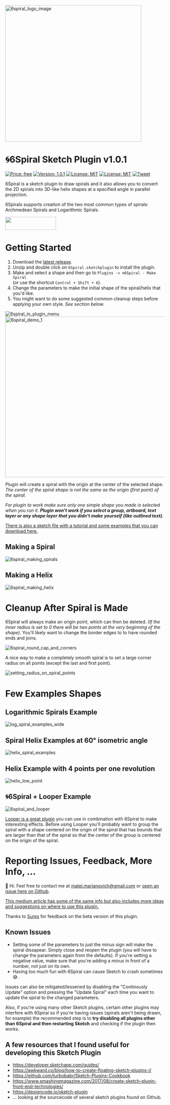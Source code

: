 <img src="https://user-images.githubusercontent.com/2822227/46310803-307acd80-c575-11e8-9015-cb1a066849ea.jpeg" alt="6spiral_logo_image" width="430" height="">

# 🌀6Spiral Sketch Plugin v1.0.1

[![Price: free](https://img.shields.io/badge/price-FREE-0098f7.svg)](https://github.com/matej-marjanovic/6Spiral-Sketch-Plugin/blob/master/LICENSE.txt)
[![Version: 1.0.1](https://img.shields.io/badge/version-1.0.1_-green.svg)](https://github.com/matej-marjanovic/6Spiral-Sketch-Plugin/releases)
[![License: MIT](https://img.shields.io/badge/license-MIT-blue.svg)](https://github.com/matej-marjanovic/6Spiral-Sketch-Plugin/blob/master/LICENSE.txt)
[![License: MIT](https://img.shields.io/badge/tested_on-Sketch_51.3-blue.svg)](https://www.sketchapp.com/updates/)
[![Tweet](https://img.shields.io/twitter/url/http/shields.io.svg?style=social)](https://twitter.com/intent/tweet?text=Make%20great%20looking%20spiral%20and%20helix%20shapes%20in%20Sketch&url=https://github.com/matej-marjanovic/6Spiral-Sketch-Plugin&hashtags=design,sketch,sketchapp,uiux)

6Spiral is a sketch plugin to draw spirals and it also allows you to convert the 2D spirals into 3D-like helix shapes at a specified angle in parallel projection.

6Spirals supports creation of the two most common types of spirals: Archmedean Spirals and Logarithmic Spirals. 

<a href="http://bit.ly/SketchRunnerWebsite">
  <img width="160" height="41" src="http://sketchrunner.com/img/badge_blue.png" >
</a>
 

# Getting Started

1. Download the [latest release](https://github.com/matej-marjanovic/6Spiral-Sketch-Plugin/releases).
2.  Unzip and double click on `6Spiral.sketchplugin` to install the plugin.
3. Make and select a shape and then go to `Plugins -> 🌀6Spiral - Make Spiral`  
(or use the shortcut `Control + Shift + 6`). 
4. Change the parameters to make the initial shape of the spiral/helix that you'd like.
5. You might want to do some suggested common cleanup steps before applying your own style. *See section below.*

![6spiral_in_plugin_menu](https://user-images.githubusercontent.com/2822227/45353465-b5bf2380-b56f-11e8-904a-5107077eedf8.png)
<img width="506" alt="6spiral_demo_1" src="https://user-images.githubusercontent.com/2822227/45353519-dd15f080-b56f-11e8-91e1-05ce76b5ff1a.png">

Plugin will create a spiral with the origin at the center of the selected shape.
*The center of the spiral shape is not the same as the origin (first point) of the spiral.*

*For plugin to work make sure only one simple shape you made is selected when you run it. **Plugin won't work if you select a group, artboard, text layer or any shape layer that you didn't make yourself (like outlined text).*** 

[There is also a sketch file with a tutorial and some examples that you can download here.](https://github.com/matej-marjanovic/6Spiral-Tutorial-Example-Sketch-File/raw/master/6Spiral%20Examples%20and%20Tutorial.sketch)

## Making a Spiral
![6spiral_making_spirals](https://user-images.githubusercontent.com/2822227/45357080-13586d80-b57a-11e8-851c-8366dbbc45b5.gif)

## Making a Helix
![6spiral_making_helix](https://user-images.githubusercontent.com/2822227/45357902-a5617580-b57c-11e8-9050-9b617be0d2c8.gif)

# Cleanup After Spiral is Made
6Spiral will always make an origin point, which can then be deleted.
*(If the inner radius is set to 0 there will be two points at the very beginning of the shape).* 
You'll likely want to change the border edges to to have rounded ends and joins.

![6spiral_round_cap_and_corners](https://user-images.githubusercontent.com/2822227/45471004-8c73d400-b6e4-11e8-9c24-87b08db8e407.png)

A nice way to make a completely smooth spiral is to set a large corner radius on all points (except the last and first point).

![setting_radius_on_spiral_points](https://user-images.githubusercontent.com/2822227/45354068-a214bc80-b571-11e8-80fe-f39d50c222d0.gif)

# Few Examples Shapes

## Logarithmic Spirals Example
![log_spiral_examples_wide](https://user-images.githubusercontent.com/2822227/45360143-89150700-b583-11e8-9fda-bfed87f18dfb.png)

## Spiral Helix Examples at 60° isometric angle
![helix_spiral_examples](https://user-images.githubusercontent.com/2822227/45360142-89150700-b583-11e8-912b-6972eb293bd7.png)


## Helix Example with 4 points per one revolution
![helix_low_point](https://user-images.githubusercontent.com/2822227/45360141-89150700-b583-11e8-93eb-fb01493b578d.png)

## 🌀6Spiral + Looper Example
![6spiral_and_looper](https://user-images.githubusercontent.com/2822227/45360140-89150700-b583-11e8-86fd-408fae35aa6c.png)

[Looper is a great plugin](http://sureskumar.com/looper/) you can use in combination with 6Spiral to make interesting effects. Before using Looper you'll probably want to group the spiral with a shape centered on the origin of the spiral that has bounds that are larger than that of the spiral so that the center of the group is centered on the origin of the spiral.

# Reporting Issues, Feedback, More Info, ... 
👋 Hi. Feel free to contact me at matej.marjanovich@gmail.com or [open an issue here on Github](https://github.com/matej-marjanovic/6Spiral-Sketch-Plugin/issues).

[This medium article has some of the same info but also includes more ideas and suggestions on where to use this plugin.](https://medium.com/@matejmarjanovic/4a921c13f5ef)

Thanks to [Sures](https://github.com/sureskumar/) for feedback on the beta version of this plugin.

## Known Issues

- Setting some of the parameters to just the minus sign will make the spiral dissapear. Simply close and reopen the plugin (you will have to change the parameters again from the defaults). If you're setting a negative value, make sure that you're adding a minus in front of a number, not just on its own.
- Having too much fun with 6Spiral can cause Sketch to crash sometimes 😅.

Issues can also be mitigated/lessened by disabling the "Continously Update" option and pressing the "Update Spiral" each time you want to update the spiral to the changed parameters.

Also, if you're using many other Sketch plugins, certain other plugins may interfere with 6Spiral so if you're having issues (spirals aren't being drawn, for example) the recommended step is to **try disabling all plugins other than 6Spiral and then restarting Sketch** and checking if the plugin then works.

## A few resources that I found useful for developing this Sketch Plugin
- https://developer.sketchapp.com/guides/
- https://awkward.co/blog/how-to-create-floating-sketch-plugins-i/
- https://github.com/turbobabr/Sketch-Plugins-Cookbook
- https://www.smashingmagazine.com/2017/08/create-sketch-plugin-front-end-technologies/
- https://designcode.io/sketch-plugin
- ... looking at the sourcecode of several sketch plugins found on Github.
